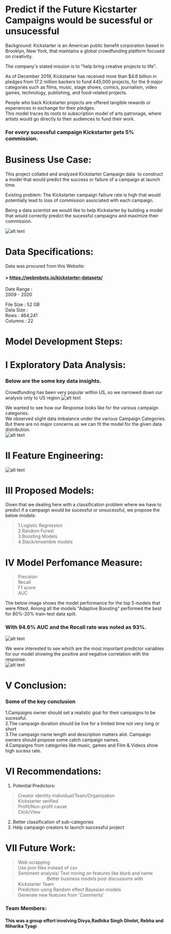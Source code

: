 # Predict if the Future Kicstarter Campaigns would be sucessful or unsucessful

Background:
Kickstarter is an American public benefit corporation based in Brooklyn, New York, that maintains a global crowdfunding platform focused on creativity.<br/>

The company's stated mission is to "help bring creative projects to life".<br/>

As of December 2019, Kickstarter has received more than $4.6 billion in pledges from 17.2 million backers to fund 445,000 projects, for the 9 major categories such as films, music, stage shows, comics, journalism, video games, technology, publishing, and food-related projects. <br/>

People who back Kickstarter projects are offered tangible rewards or experiences in exchange for their pledges. <br/>
This model traces its roots to subscription model of arts patronage, where artists would go directly to their audiences to fund their work. <br/>

### For every sucessful campaign Kickstarter gets 5% commission.<br/>

# Business Use Case:<br/>

This project collated and analyzed Kickstarter Campaign data  to construct a model that would predict the success or failure of a campaign at launch time.<br/>

Existing problem: The Kickstarter campaign failiure rate is high that would potentially lead to loss of commission associated with each campaign.<br/>

Being a data scientist we would like to help Kickstarter by building a model that would correctly predict the sucessful campaigns and maximize their commission.

![alt text](https://github.com/sdmishra123/Data-Minning-Project/blob/master/PS.JPG)<br/>

# Data Specifications:<br/>

Data was procured from this Website: <br/>
#### >  https://webrobots.io/kickstarter-datasets/<br/>

Date Range :<br/>
2009 - 2020

File Size : 52 GB <br/>
Data Size :<br/>
Rows : 464,241<br/>
Columns : 22<br/>

# Model Development Steps:

# I Exploratory Data Analysis:<br/>
### Below are the some key data insights.

Crowdfunding has been very popular within US, so we narrowed down our analysis only to US region
![alt text](https://github.com/sdmishra123/Data-Minning-Project/blob/master/EDA%201.JPG)<br/>

We wanted to see how our Response looks like for the various campaign categories. <br/> 
We observed slight data imbalance under the various Campaign Categories. But there are no major concerns as we can fit the model for the given data distribution.<br/>
![alt text](https://github.com/sdmishra123/Data-Minning-Project/blob/master/EDA%202.JPG)<br/>

# II Feature Engineering:<br/>
![alt text](https://github.com/sdmishra123/Data-Minning-Project/blob/master/FE.JPG)<br/>

# III Proposed Models:<br/>
Given that we dealing here with a classification problem where we have to predict if a campaign would be sucessful or unsucessful, we propose the below models:<br/>
> 1.Logistic Regression<br/>
> 2.Random Forest <br/>
> 3.Boosting Models  <br/>
> 4.Stack/ensemble models<br/>

# IV Model Perfomance Measure:<br/>
> Precision<br/>
> Recall<br/>
> F1 score <br/>
> AUC  <br/>

The below image shows the model performance for the top 5 models that were fitted. Among all the models "Adaptive Boosting" performed the best for 80%-20% train-test data spilt. <br/>

### With 94.6% AUC and the Recall rate was noted as 93%.<br/>

![alt text](https://github.com/sdmishra123/Data-Minning-Project/blob/master/Model%20Perf.JPG)<br/>

We were interested to see which are the most important predictor variables for our model showing the positive and negative correlation with the response.<br/>
![alt text](https://github.com/sdmishra123/Data-Minning-Project/blob/master/Best%20Predictors.JPG)<br/>

# V Conclusion: <br/>
### Some of the key conclusion<br/>
1.Campaigns owner should set a realistic goal for their campaigns to be sucessful.<br/>
2.The campaign duration should be live for a limited time not very long or short<br/>
3.The campaign name length and description matters alot. Campaign owners should propose some catch campaign names.<br/>
4.Campaigns from categories like music, games and Film & Videos show high sucess rate.<br/>

# VI Recommendations:<br/>
1. Potential Predictors:<br/>
> Creator identity-Individual/Team/Organization<br/>
> Kickstarter verified<br/>
> Profit/Non-profit cause<br/>
> Click/View <br/>
2. Better classification of sub-categories <br/>
3. Help campaign creators to launch successful project<br/>


# VII Future Work:<br/>
>Web scrapping <br/>
>Use json files instead of csv <br/>
>Sentiment analysis/ Text mining on features like blurb and name<br/>                      
>Better business models post discussions with Kickstarter Team<br/>
>Prediction using Random effect Bayesian models<br/>
>Generate new features from 'Comments'<br/>

### Team Members:<br/>
#### This was a group effort involving Divya,Radhika Singh Ghelot, Rebha and Niharika Tyagi
